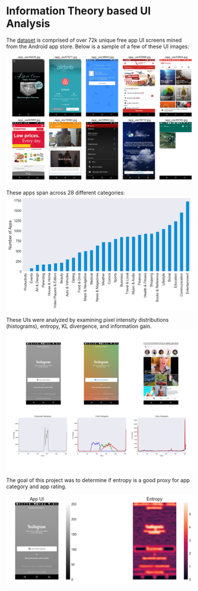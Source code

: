 
# Information Theory based UI Analysis

The [dataset](http://interactionmining.org/rico) is comprised of over 72k unique free app UI screens mined from the Android app store. Below is a sample of a few of these UI images:

![sample UIs](readme_imgs/sample_uis.png)

These apps span across 28 different categories:
![app categories](readme_imgs/app_cat.png)

These UIs were analyzed by examining pixel intensity distributions (histograms), entropy, KL divergence, and information gain.
![histograms](readme_imgs/histos.png)

The goal of this project was to determine if entropy is a good proxy for app category and app rating.

![entropy](readme_imgs/ent.png)
